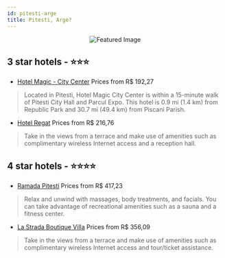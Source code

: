 ```yaml
---
id: pitesti-arge
title: Pitesti, Arge?
---
```


<center><img src="https://i.travelapi.com/hotels/5000000/4620000/4619400/4619346/b932a2c8_z.jpg" alt="Featured Image" /></center>


##  3 star hotels - ⭐️⭐️⭐️

-    [Hotel Magic - City Center](https://us.hurb.com/hotels/pitesti/hotel-magic-city-center-JNP-JP359526?cmp=18055) Prices from R$ 192,27
   > Located in Pitesti, Hotel Magic City Center is within a 15-minute walk of Pitesti City Hall and Parcul Expo. This hotel is 0.9 mi (1.4 km) from Republic Park and 30.7 mi (49.4 km) from Piscani Parish.
-    [Hotel Regat](https://us.hurb.com/hotels/pitesti/hotel-regat-JNP-JP104144?cmp=18055) Prices from R$ 216,76
   > Take in the views from a terrace and make use of amenities such as complimentary wireless Internet access and a reception hall.

##  4 star hotels - ⭐️⭐️⭐️⭐️

-    [Ramada Pitesti](https://us.hurb.com/hotels/pitesti/ramada-pitesti-JNP-JP011224?cmp=18055) Prices from R$ 417,23
   > Relax and unwind with massages, body treatments, and facials. You can take advantage of recreational amenities such as a sauna and a fitness center.
-    [La Strada Boutique Villa](https://us.hurb.com/hotels/pitesti/la-strada-boutique-villa-JNP-JP532898?cmp=18055) Prices from R$ 356,09
   > Take in the views from a terrace and make use of amenities such as complimentary wireless Internet access and tour/ticket assistance.

